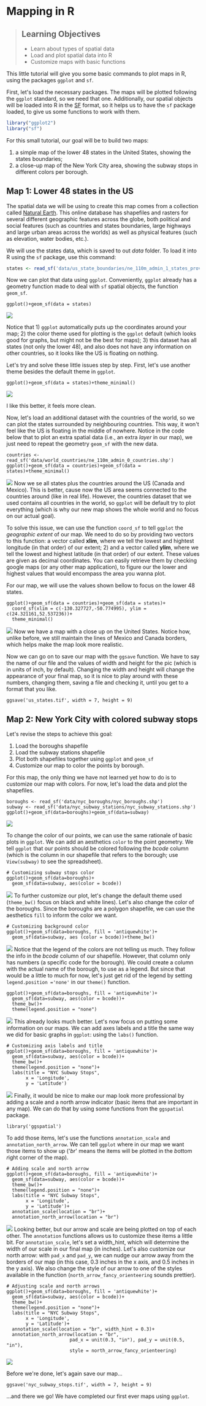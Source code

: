 Mapping in R
================

> ## Learning Objectives
>
> * Learn about types of spatial data
> * Load and plot spatial data into R
> * Customize maps with basic functions

This little tutorial will give you some basic commands to plot maps in R, using the packages `ggplot` and `sf`.

First, let's load the necessary packages. The maps will be plotted following the `ggplot` standard, so we need that one. Additionally, our spatial objects will be loaded into R in the [SF](https://r-spatial.github.io/sf/articles/sf1.html) format, so it helps us to have
the `sf` package loaded, to give us some functions to work with them.

``` r
library("ggplot2")
library("sf")
```

For this small tutorial, our goal will be to build two maps:

1) a simple map of the lower 48 states in the United States, showing the states boundaries;
2) a close-up map of the New York City area, showing the subway stops in different colors per borough.

## Map 1: Lower 48 states in the US

The spatial data we will be using to create this map comes from a collection called [Natural Earth](https://www.naturalearthdata.com/). This online database has shapefiles and rasters for several different geographic features across the globe, both political and social features (such as countries and states boundaries, large highways and large urban areas across the worlds) as well as physical features (such as elevation, water bodies, etc.).

We will use the states data, which is saved to out *data* folder. To load it into R using the `sf` package, use this command:

```r
states <- read_sf('data/us_state_boundaries/ne_110m_admin_1_states_provinces.shp')
```
Now we can plot that data using `ggplot`. Conveniently, `ggplot` already has a geometry function made to deal with `sf` spatial objects, the function `geom_sf`. 

```{r, message = FALSE, warning = FALSE, tidy = TRUE}
ggplot()+geom_sf(data = states)
```
![](output/states_01.png)<!-- -->

Notice that 1) `ggplot` automatically puts up the coordinates around your map; 2) the color theme used for plotting is the `ggplot` default (which looks good for graphs, but might not be the best for maps); 3) this dataset has all states (not only the lower 48), and also does not have any information on other countries, so it looks like the US is floating on nothing.

Let's try and solve these little issues step by step. First, let's use another theme besides the default theme in `ggplot`.

```{r, message = FALSE, warning = FALSE, tidy = TRUE}
ggplot()+geom_sf(data = states)+theme_minimal()
```
![](output/states_02.png)<!-- -->

I like this better, it feels more clean.

Now, let's load an additional dataset with the countries of the world, so we can plot the states surrounded by neighbouring countries. This way, it won't feel like the US is floating in the middle of nowhere. Notice in the code below that to plot an extra spatial data (i.e., an extra *layer* in our map), we just need to repeat the geometry `geom_sf` with the new data.

```{r, message = FALSE, warning = FALSE, tidy = TRUE}
countries <- read_sf('data/world_countries/ne_110m_admin_0_countries.shp')
ggplot()+geom_sf(data = countries)+geom_sf(data = states)+theme_minimal()
```
![](output/states_03.png)<!-- -->
Now we se all states plus the countries around the US (Canada and Mexico). This is better, cause now the US area seems connected to the countries around (like in real life). However, the countries dataset that we used contains all countries in the world, so `ggplot` will be default try to plot everything (which is why our new map shows the whole world and no focus on our actual goal).

To solve this issue, we can use the function `coord_sf` to tell `ggplot` the *geographic extent* of our map. We need to do so by providing two vectors to this function: a vector called **xlim**, where we tell the lowest and hightest longitude (in that order) of our extent; 2) and a vector called **ylim**, where we tell the lowest and highest latitude (in that order) of our extent. These values are given as decimal coordinates. You can easily retrieve them by checking google maps (or any other map application), to figure our the lower and highest values that would encompass the area you wanna plot.

For our map, we will use the values shown bellow to focus on the lower 48 states.

```{r, message = FALSE, warning = FALSE, tidy = TRUE}
ggplot()+geom_sf(data = countries)+geom_sf(data = states)+
  coord_sf(xlim = c(-130.327727,-50.774995), ylim = c(24.321161,52.537236))+
  theme_minimal()
```
![](output/states_04.png)<!-- -->
Now we have a map with a close up on the United States. Notice how, unlike before, we still maintain the lines of Mexico and Canada borders, which helps make the map look more realistic.

Now we can go on to save our map with the `ggsave` function. We have to say the name of our file and the values of width and height for the pic (which is in units of inch, by default). Changing the width and height will change the appearance of your final map, so it is nice to play around with these numbers, changing them, saving a file and checking it, until you get to a format that you like.

```{r, message = FALSE, warning = FALSE, tidy = TRUE}
ggsave('us_states.tif', width = 7, height = 9)
```

## Map 2: New York City with colored subway stops

Let's revise the steps to achieve this goal:

1. Load the boroughs shapefile
2. Load the subway stations shapefile
3. Plot both shapefiles together using `ggplot` and `geom_sf`
4. Customize our map to color the points by borough.

For this map, the only thing we have not learned yet how to do is to customize our map with colors. For now, let's load the data and plot the shapefiles.

```{r, message = FALSE, warning = FALSE, tidy = TRUE}
boroughs <- read_sf('data/nyc_boroughs/nyc_boroughs.shp')
subway <- read_sf('data/nyc_subway_stations/nyc_subway_stations.shp')
ggplot()+geom_sf(data=boroughs)+geom_sf(data=subway)
```
![](output/nyc_01.png)<!-- -->

To change the color of our points, we can use the same rationale of basic plots in `ggplot`. We can add an aesthetics `color` to the point geometry. We tell `ggplot` that our points should be colored following the *bcode* column (which is the column in our shapefile that refers to the borough; use `View(subway)` to see the spreadsheet).

```{r, message = FALSE, warning = FALSE, tidy = TRUE}
# Customizing subway stops color
ggplot()+geom_sf(data=boroughs)+
  geom_sf(data=subway, aes(color = bcode))
```
![](output/nyc_02.png)<!-- -->
To further customize our plot, let's change the default theme used (`theme_bw()` focus on black and white lines). Let's also change the color of the boroughs. Since the boroughs are a polygon shapefile, we can use the aesthetics `fill` to inform the color we want.

```{r, message = FALSE, warning = FALSE, tidy = TRUE}
# Customizing background color
ggplot()+geom_sf(data=boroughs, fill = 'antiquewhite')+
  geom_sf(data=subway, aes (color = bcode))+theme_bw()
```
![](output/nyc_03.png)<!-- -->
Notice that the legend of the colors are not telling us much. They follow the info in the *bcode* column of our shapefile. However, that column only has numbers (a specific code for the borough). We could create a column with the actual name of the borough, to use as a legend. But since that would be a little to much for now, let's just get rid of the legend by setting `legend.position ='none'` in our `theme()` function.

```{r, message = FALSE, warning = FALSE, tidy = TRUE}
ggplot()+geom_sf(data=boroughs, fill = 'antiquewhite')+
  geom_sf(data=subway, aes(color = bcode))+
  theme_bw()+
  theme(legend.position = "none")
```
![](output/nyc_04.png)<!-- -->
This already looks much better. Let's now focus on putting some information on our maps. We can add axes labels and a title the same way we did for basic graphs in `ggplot`: using the `labs()` function.

```{r, message = FALSE, warning = FALSE, tidy = TRUE}
# Customizing axis labels and title
ggplot()+geom_sf(data=boroughs, fill = 'antiquewhite')+
  geom_sf(data=subway, aes(color = bcode))+
  theme_bw()+
  theme(legend.position = "none")+
  labs(title = "NYC Subway Stops",
       x = 'Longitude',
       y = 'Latitude')
```
![](output/nyc_05.png)<!-- -->
Finally, it would be nice to make our map look more professional by adding a scale and a north arrow indicator (basic items that are important in any map). We can do that by using some functions from the `ggspatial` package.

```{r, message = FALSE, warning = FALSE, tidy = TRUE}
library('ggspatial')
```

To add those items, let's use the functions `annotation_scale` and `annotation_north_arrow`. We can tell `ggplot` where in our map we want those items to show up ('*br*' means the items will be plotted in the *b*ottom *r*ight corner of the map).

```{r, message = FALSE, warning = FALSE, tidy = TRUE}
# Adding scale and north arrow
ggplot()+geom_sf(data=boroughs, fill = 'antiquewhite')+
  geom_sf(data=subway, aes(color = bcode))+
  theme_bw()+
  theme(legend.position = "none")+
  labs(title = "NYC Subway Stops",
       x = 'Longitude',
       y = 'Latitude')+
  annotation_scale(location = "br")+
  annotation_north_arrow(location = "br")
```
![](output/nyc_06.png)<!-- -->
Looking better, but our arrow and scale are being plotted on top of each other. The `annotation` functions allows us to customize these items a little bit. For `annotation_scale`, let's set a width_hint, which will determine the width of our scale in our final map (in inches). Let's also customize our north arrow: with `pad_x` and `pad_y`, we can nudge our arrow away from the borders of our map (in this case, 0.3 inches in the x axis, and 0.5 inches in the y axis). We also change the style of our arrow to one of the styles available in the function (`north_arrow_fancy_orienteering` sounds prettier).

```{r, message = FALSE, warning = FALSE, tidy = TRUE}
# Adjusting scale and north arrows
ggplot()+geom_sf(data=boroughs, fill = 'antiquewhite')+
  geom_sf(data=subway, aes(color = bcode))+
  theme_bw()+
  theme(legend.position = "none")+
  labs(title = "NYC Subway Stops",
       x = 'Longitude',
       y = 'Latitude')+
  annotation_scale(location = "br", width_hint = 0.3)+
  annotation_north_arrow(location = "br",
                       pad_x = unit(0.3, "in"), pad_y = unit(0.5, "in"),
                       style = north_arrow_fancy_orienteering)
```
![](output/nyc_07.png)<!-- -->

Before we're done, let's again save our map...

```{r, message = FALSE, warning = FALSE, tidy = TRUE}
ggsave('nyc_subway_stops.tif', width = 7, height = 9)
```

...and there we go! We have completed our first ever maps using `ggplot`.






